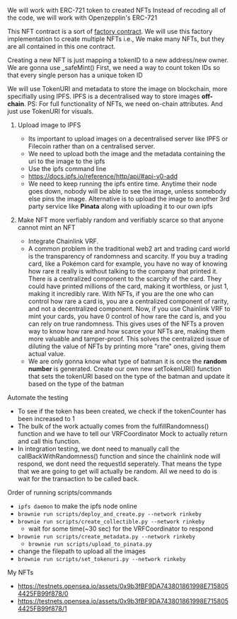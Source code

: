 We will work with ERC-721 token to created NFTs
Instead of recoding all of the code, we will work with Openzepplin's ERC-721

This NFT contract is a sort of [factory contract](https://research.csiro.au/blockchainpatterns/general-patterns/contract-structural-patterns/factory-contract/). We will use this factory implementation to create multiple NFTs i.e., We make many NFTs, but they are all contained in this one contract.

Creating a new NFT is just mapping a tokenID to a new address/new owner.
We are gonna use _safeMint()
First, we need a way to count token IDs so that every single person has a unique token ID

We will use TokenURI and metadata to store the image on blockchain, more specifially using IPFS. IPFS is a decentralised way to store images **off-chain**.
PS: For full functionality of NFTs, we need on-chain attributes. And just use TokenURI for visuals.

1) Upload image to IPFS
    - Its important to upload images on a decentralised server like IPFS or Filecoin rather than on a centralised server.
    - We need to upload both the image and the metadata containing the uri to the image to the ipfs
    - Use the ipfs command line
    - <https://docs.ipfs.io/reference/http/api/#api-v0-add>
    - We need to keep running the ipfs entire time. Anytime their node goes down, nobody will be able to see the image, unless somebody else pins the image. Alternative is to upload the image to another 3rd party service like **Pinata** along with uploading it to our own ipfs

2) Make NFT more verfiably random and verifiably scarce so that anyone cannot mint an NFT
    - Integrate Chainlink VRF.
    - A common problem in the traditional web2 art and trading card world is the transparency of randomness and scarcity.
    If you buy a trading card, like a Pokémon card for example, you have no way of knowing how rare it really is without talking to the company that printed it. There is a centralized component to the scarcity of the card. They could have printed millions of the card, making it worthless, or just 1, making it incredibly rare.
    With NFTs, if you are the one who can control how rare a card is, you are a centralized component of rarity, and not a decentralized component.
    Now, if you use Chainlink VRF to mint your cards, you have 0 control of how rare the card is, and you can rely on true randomness. This gives uses of the NFTs a proven way to know how rare and how scarce your NFTs are, making them more valuable and tamper-proof.
    This solves the centralized issue of diluting the value of NFTs by printing more "rare" ones, giving them actual value.
    - We are only gonna know what type of batman it is once the **random number** is generated. Create our own new setTokenURI() function that sets the tokenURI based on the type of the batman and update it based on the type of the batman

Automate the testing
- To see if the token has been created, we check if the tokenCounter has been increased to 1
- The bulk of the work actually comes from the fulfillRandomness() function and we have to tell our VRFCoordinator Mock to actually return and call this function.
- In integration testing, we dont need to manually call the callBackWithRandomness() function and since the chainlink node will respond, we dont need the requestId seperately. That means the type that we are going to get will actually be random. All we need to do is wait for the transaction to be called back.

Order of running scripts/commands
- `ipfs daemon` to make the ipfs node online
- `brownie run scripts/deploy_and_create.py --network rinkeby`
- `brownie run scripts/create_collectible.py --network rinkeby`
    - wait for some time(~30 sec) for the VRFCoordinator to respond
- `brownie run scripts/create_metadata.py --network rinkeby`
    - `brownie run scripts/upload_to_pinata.py`
- change the filepath to upload all the images
- `brownie run scripts/set_tokenuri.py --network rinkeby`

My NFTs
- https://testnets.opensea.io/assets/0x9b3fBF9DA743801861998E7158054425FB99f878/0
- https://testnets.opensea.io/assets/0x9b3fBF9DA743801861998E7158054425FB99f878/1
